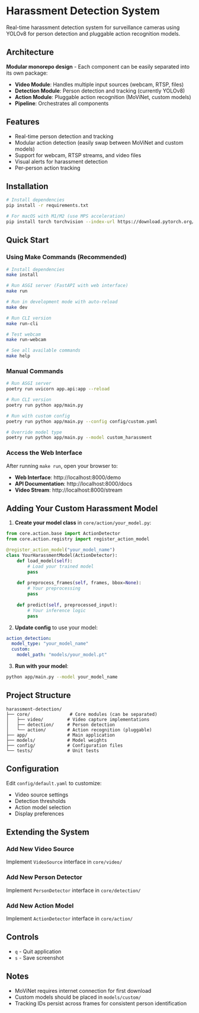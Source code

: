 # Harassment Detection System

Real-time harassment detection system for surveillance cameras using YOLOv8 for person detection and pluggable action recognition models.

## Architecture

**Modular monorepo design** - Each component can be easily separated into its own package:
- **Video Module**: Handles multiple input sources (webcam, RTSP, files)
- **Detection Module**: Person detection and tracking (currently YOLOv8)
- **Action Module**: Pluggable action recognition (MoViNet, custom models)
- **Pipeline**: Orchestrates all components

## Features

- Real-time person detection and tracking
- Modular action detection (easily swap between MoViNet and custom models)
- Support for webcam, RTSP streams, and video files
- Visual alerts for harassment detection
- Per-person action tracking

## Installation

```bash
# Install dependencies
pip install -r requirements.txt

# For macOS with M1/M2 (use MPS acceleration)
pip install torch torchvision --index-url https://download.pytorch.org/whl/cpu
```

## Quick Start

### Using Make Commands (Recommended)

```bash
# Install dependencies
make install

# Run ASGI server (FastAPI with web interface)
make run

# Run in development mode with auto-reload
make dev

# Run CLI version
make run-cli

# Test webcam
make run-webcam

# See all available commands
make help
```

### Manual Commands

```bash
# Run ASGI server
poetry run uvicorn app.api:app --reload

# Run CLI version
poetry run python app/main.py

# Run with custom config
poetry run python app/main.py --config config/custom.yaml

# Override model type
poetry run python app/main.py --model custom_harassment
```

### Access the Web Interface

After running `make run`, open your browser to:
- **Web Interface**: http://localhost:8000/demo
- **API Documentation**: http://localhost:8000/docs
- **Video Stream**: http://localhost:8000/stream

## Adding Your Custom Harassment Model

1. **Create your model class** in `core/action/your_model.py`:

```python
from core.action.base import ActionDetector
from core.action.registry import register_action_model

@register_action_model("your_model_name")
class YourHarassmentModel(ActionDetector):
    def load_model(self):
        # Load your trained model
        pass
    
    def preprocess_frames(self, frames, bbox=None):
        # Your preprocessing
        pass
    
    def predict(self, preprocessed_input):
        # Your inference logic
        pass
```

2. **Update config** to use your model:

```yaml
action_detection:
  model_type: "your_model_name"
  custom:
    model_path: "models/your_model.pt"
```

3. **Run with your model**:
```bash
python app/main.py --model your_model_name
```

## Project Structure

```
harassment-detection/
├── core/               # Core modules (can be separated)
│   ├── video/         # Video capture implementations
│   ├── detection/     # Person detection
│   └── action/        # Action recognition (pluggable)
├── app/               # Main application
├── models/            # Model weights
├── config/            # Configuration files
└── tests/             # Unit tests
```

## Configuration

Edit `config/default.yaml` to customize:
- Video source settings
- Detection thresholds
- Action model selection
- Display preferences

## Extending the System

### Add New Video Source
Implement `VideoSource` interface in `core/video/`

### Add New Person Detector
Implement `PersonDetector` interface in `core/detection/`

### Add New Action Model
Implement `ActionDetector` interface in `core/action/`

## Controls

- `q` - Quit application
- `s` - Save screenshot

## Notes

- MoViNet requires internet connection for first download
- Custom models should be placed in `models/custom/`
- Tracking IDs persist across frames for consistent person identification